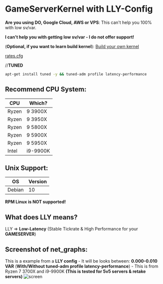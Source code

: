 # GameServerKernel with LLY-Config

**Are you using DO, Google Cloud, AWS or VPS**: This can't help you 100% with low sv/var.

**I can't help you with getting low sv/var - I do not offer support!**

(**Optional, if you want to learn build kernel**): [Build your own kernel](https://forums.alliedmods.net/showpost.php?p=2678711)

[rates.cfg](https://raw.githubusercontent.com/MikkelDK/GameServerKernel/master/rates.cfg)

//**TUNED**
```sh
apt-get install tuned -y && tuned-adm profile latency-performance
```

## Recommend CPU System:
| CPU | Which? |
| ------ | ------ |
| Ryzen | 9 3900X |
| Ryzen | 9 3950X |
| Ryzen | 9 5800X |
| Ryzen | 9 5900X |
| Ryzen | 9 5950X |
| Intel | i9-9900K |

## Unix Support:
| OS | Version |
| ------ | ------ |
| Debian | 10 | **Recommended OS**

**RPM Linux is NOT supported!**

## What does LLY means?
LLY => **Low-Latency** (Stable Tickrate & High Performance for your **GAMESERVER**)

## Screenshot of net_graphs:
This is a example from a **LLY config** - It will be looks between: **0.000-0.010 VAR** (**With/Without tuned-adm profile latency-performance**) - This is from Ryzen 7 3700X and i9-9900K **(This is tested for 5v5 servers & retake servers)**
![screen](https://i.gyazo.com/c1d31dcfad0f616b7c66df09693a94c7.jpg)
